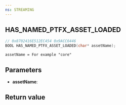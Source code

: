 ```yaml
---
ns: STREAMING
---
```

## HAS_NAMED_PTFX_ASSET_LOADED

```c
// 0x8702416E512EC454 0x9ACC6446
BOOL HAS_NAMED_PTFX_ASSET_LOADED(char* assetName);
```

```
assetName = For example "core"  
```

## Parameters
* **assetName**: 

## Return value
